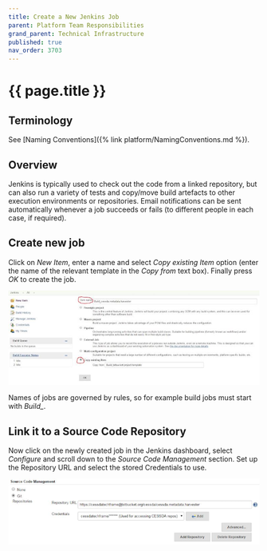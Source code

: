 ```yaml
---
title: Create a New Jenkins Job
parent: Platform Team Responsibilities
grand_parent: Technical Infrastructure
published: true
nav_order: 3703
---
```


# {{ page.title }}

## Terminology

See [Naming Conventions]({% link platform/NamingConventions.md %}).

## Overview

Jenkins is typically used to check out the code from a linked repository,
but can also run a variety of tests and copy/move build artefacts to other execution environments or repositories.
Email notifications can be sent automatically whenever a job succeeds or fails (to different people in each case, if required).

## Create new job

Click on *New Item*, enter a name and select *Copy existing Item* option
(enter the name of the relevant template in the *Copy from* text box). Finally press *OK* to create the job.  

![Jenkins New Item](../assets/jenkins-new-item.png)

Names of jobs are governed by rules, so for example build jobs must start with *Build_*.

## Link it to a Source Code Repository

Now click on the newly created job in the Jenkins dashboard, select *Configure* and scroll down to the
*Source Code Management* section. Set up the Repository URL and select the stored Credentials to use.

![Jenkins Job Git Credentials](../assets/jenkins-job-git-credentials.png)
